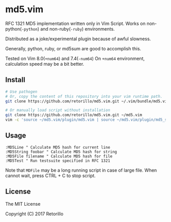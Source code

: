 # md5.vim

RFC 1321 MD5 implementation written only in Vim Script.
Works on non-python(`-python`) and non-ruby(`-ruby`) environments.

Distributed as a joke/experimental plugin because of awful slowness.

Generally, python, ruby, or md5sum are good to accomplish this.

Tested on Vim 8.0(`+num64`) and 7.4(`-num64`)
On `+num64` environment, calculation speed may be a bit better.

## Install

```bash
# Use pathogen
# Or, copy the content of this repository into your vim runtime path.
git clone https://github.com/retorillo/md5.vim.git ~/.vim/bundle/md5.vim

# Or manually load script without installation
git clone https://github.com/retorillo/md5.vim.git ~/md5.vim
vim -c 'source ~/md5.vim/plugin/md5.vim | source ~/md5.vim/plugin/md5_script.vim'
```

## Usage

```viml
:MD5Line " Calculate MD5 hash for current line
:MD5String foobar " Calculate MD5 hash for string
:MD5File filename " Calculate MD5 hash for file
:MD5Test " Run testsuite specified in RFC 1321
```

Note that `MDFile` may be a long running script in case of large file.
When cannot wait, press CTRL + C to stop script.

## License

The MIT License

Copyright (C) 2017 Retorillo
